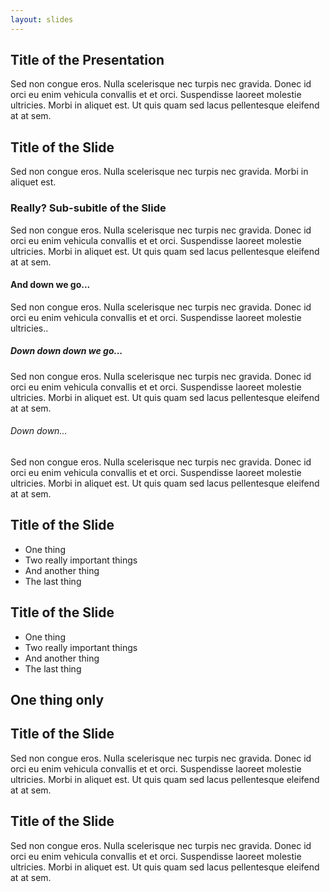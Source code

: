 ```yaml
---
layout: slides
---
```

<section class="middle center">

# Title of the Presentation

Sed non congue eros. Nulla scelerisque nec turpis nec gravida. Donec id orci eu enim vehicula convallis et et orci. <span class="yellow">Suspendisse laoreet molestie ultricies.</span> Morbi in aliquet est. Ut quis quam sed lacus pellentesque eleifend at at sem.

</section>
<section>

## Title of the Slide

<!-- <h3 class="pull-up yellow">Subtitle of the Slide</h3> -->
<p class="pull-up">Sed non congue eros. Nulla scelerisque nec turpis nec gravida. Morbi in aliquet est. </p>

<h3 class="h4">Really? Sub-subitle of the Slide</h3>
<p>Sed non congue eros. Nulla scelerisque nec turpis nec gravida. Donec id orci eu enim vehicula convallis et et orci. <span class="yellow">Suspendisse laoreet molestie ultricies.</span> Morbi in aliquet est. Ut quis quam sed lacus pellentesque eleifend at at sem.</p>

#### And down we go...

Sed non congue eros. Nulla scelerisque nec turpis nec gravida. Donec id orci eu enim vehicula convallis et et orci. <span class="yellow">Suspendisse laoreet molestie ultricies.</span>.

##### Down down down we go...

Sed non congue eros. Nulla scelerisque nec turpis nec gravida. Donec id orci eu enim vehicula convallis et et orci. <span class="yellow">Suspendisse laoreet molestie ultricies.</span> Morbi in aliquet est. Ut quis quam sed lacus pellentesque eleifend at at sem.

###### Down down...

Sed non congue eros. Nulla scelerisque nec turpis nec gravida. Donec id orci eu enim vehicula convallis et et orci. <span class="yellow">Suspendisse laoreet molestie ultricies.</span> Morbi in aliquet est. Ut quis quam sed lacus pellentesque eleifend at at sem.

</section>
<section class="middle">

## Title of the Slide

- One thing
- <span class="yellow">Two really important</span> things
- And another thing
- The last thing

</section>
<section>

## Title of the Slide

- One thing
- <span class="yellow">Two really important</span> things
- And another thing
- The last thing

</section>
<section class="middle center">

  ## One thing <span class="yellow">only</span>

</section>
<section>

## Title of the Slide

Sed non congue eros. Nulla scelerisque nec turpis nec gravida. Donec id orci eu enim vehicula convallis et et orci. <span class="yellow">Suspendisse laoreet molestie ultricies.</span> Morbi in aliquet est. Ut quis quam sed lacus pellentesque eleifend at at sem.
</section>
<section class="middle">

## Title of the Slide

Sed non congue eros. Nulla scelerisque nec turpis nec gravida. Donec id orci eu enim vehicula convallis et et orci. <span class="yellow">Suspendisse laoreet molestie ultricies.</span> Morbi in aliquet est. Ut quis quam sed lacus pellentesque eleifend at at sem.

</section>
